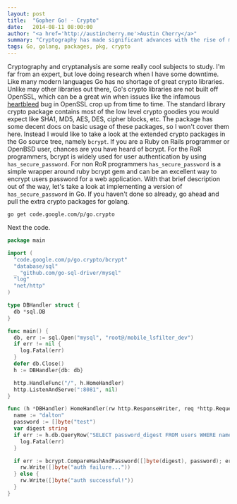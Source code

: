 ```yaml
---
layout: post
title:  "Gopher Go! - Crypto"
date:   2014-08-11 08:00:00
author: "<a href='http://austincherry.me'>Austin Cherry</a>"
summary: "Cryptography has made significant advances with the rise of modern computing. In today's golang article we are going to take a peek at a couple of Go crypto packages."
tags: Go, golang, packages, pkg, crypto
---
```


Cryptography and cryptanalysis are some really cool subjects to study. I'm far from an expert, but love doing research when I have some downtime. Like many modern languages Go has no shortage of great crypto libraries. Unlike may other libraries out there, Go's crypto libraries are not built off OpenSSL, which can be a great win when issues like the infamous [heartbleed](http://heartbleed.com/) bug in OpenSSL crop up from time to time. The standard library crypto package contains most of the low level crypto goodies you would expect like SHA1, MD5, AES, DES, cipher blocks, etc. The package has some decent docs on basic usage of these packages, so I won't cover them here. Instead I would like to take a look at the extended crypto packages in the Go source tree, namely `bcrypt`. If you are a Ruby on Rails programmer or OpenBSD user, chances are you have heard of bcrypt. For the RoR programmers, bcrypt is widely used for user authentication by using `has_secure_password`. For non RoR programmers `has_secure_password` is a simple wrapper around ruby bcrypt gem and can be an excellent way to encrypt users password for a web application. With that brief description out of the way, let's take a look at implementing a version of `has_secure_password` in Go. If you haven't done so already, go ahead and pull the extra crypto packages for golang.

`go get code.google.com/p/go.crypto`

Next the code.

```go
package main

import (
  "code.google.com/p/go.crypto/bcrypt"
  "database/sql"
  _ "github.com/go-sql-driver/mysql"
  "log"
  "net/http"
)

type DBHandler struct {
  db *sql.DB
}

func main() {
  db, err := sql.Open("mysql", "root@/mobile_lsfilter_dev")
  if err != nil {
    log.Fatal(err)
  }
  defer db.Close()
  h := DBHandler{db: db}

  http.HandleFunc("/", h.HomeHandler)
  http.ListenAndServe(":8081", nil)
}

func (h *DBHandler) HomeHandler(rw http.ResponseWriter, req *http.Request) {
  name := "dalton"
  password := []byte("test")
  var digest string
  if err := h.db.QueryRow("SELECT password_digest FROM users WHERE name = ?", name).Scan(&digest); err != nil {
    log.Fatal(err)
  }

  if err := bcrypt.CompareHashAndPassword([]byte(digest), password); err != nil {
    rw.Write([]byte("auth failure..."))
  } else {
    rw.Write([]byte("auth successful!"))
  }
}
```